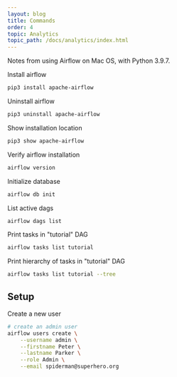 ```yaml
---
layout: blog
title: Commands
order: 4
topic: Analytics
topic_path: /docs/analytics/index.html
---
```

Notes from using Airflow on Mac OS, with Python 3.9.7.

Install airflow
```bash
pip3 install apache-airflow
```

Uninstall airflow
```bash
pip3 uninstall apache-airflow
```

Show installation location
```bash
pip3 show apache-airflow
```

Verify airflow installation
```bash
airflow version
```

Initialize database
```bash
airflow db init
```

List active dags
```bash
airflow dags list
```

Print tasks in "tutorial" DAG
```bash
airflow tasks list tutorial
```

Print hierarchy of tasks in "tutorial" DAG
```bash
airflow tasks list tutorial --tree
```

## Setup
Create a new user
```bash
# create an admin user
airflow users create \
    --username admin \
    --firstname Peter \
    --lastname Parker \
    --role Admin \
    --email spiderman@superhero.org
```
